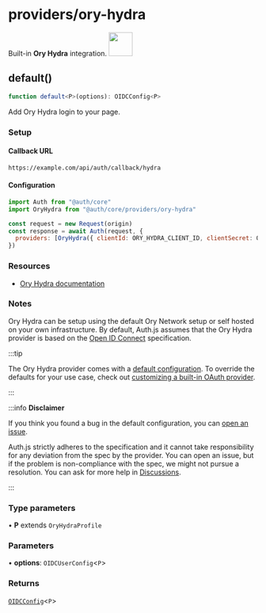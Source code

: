 # providers/ory-hydra

<div style={{backgroundColor: "#000", display: "flex", justifyContent: "space-between", color: "#fff", padding: 16}}>
<span>Built-in <b>Ory Hydra</b> integration.</span>
<a href="https://www.ory.sh/hydra/">
  <img style={{display: "block"}} src="https://authjs.dev/img/providers/ory.svg" height="48" />
</a>
</div>

## default()

```ts
function default<P>(options): OIDCConfig<P>
```

Add Ory Hydra login to your page.

### Setup

#### Callback URL
```
https://example.com/api/auth/callback/hydra
```

#### Configuration
```js
import Auth from "@auth/core"
import OryHydra from "@auth/core/providers/ory-hydra"

const request = new Request(origin)
const response = await Auth(request, {
  providers: [OryHydra({ clientId: ORY_HYDRA_CLIENT_ID, clientSecret: ORY_HYDRA_CLIENT_SECRET, issuer: ORY_HYDRA_ISSUER })],
})
```

### Resources

 - [Ory Hydra documentation](https://www.ory.sh/docs/hydra/5min-tutorial)

### Notes

Ory Hydra can be setup using the default Ory Network setup or self hosted on your own
infrastructure.
By default, Auth.js assumes that the Ory Hydra provider is
based on the [Open ID Connect](https://openid.net/specs/openid-connect-core-1_0.html) specification.

:::tip

The Ory Hydra provider comes with a [default configuration](https://github.com/nextauthjs/next-auth/blob/main/packages/core/src/providers/ory-hydra.ts).
To override the defaults for your use case, check out [customizing a built-in OAuth provider](https://authjs.dev/guides/providers/custom-provider#override-default-options).

:::

:::info **Disclaimer**

If you think you found a bug in the default configuration, you can [open an issue](https://authjs.dev/new/provider-issue).

Auth.js strictly adheres to the specification and it cannot take responsibility for any deviation from
the spec by the provider. You can open an issue, but if the problem is non-compliance with the spec,
we might not pursue a resolution. You can ask for more help in [Discussions](https://authjs.dev/new/github-discussions).

:::

### Type parameters

• **P** extends `OryHydraProfile`

### Parameters

• **options**: `OIDCUserConfig`\<`P`\>

### Returns

[`OIDCConfig`](/reference/core/providers.md#oidcconfigprofile)\<`P`\>
